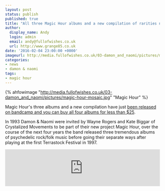 ```yaml
---
layout: post
status: publish
published: true
title: "All three Magic Hour albums and a new compilation of rarities now available on Bandcamp"
author:
  display_name: Andy
  login: admin
  email: andy@fullofwishes.co.uk
  url: http://www.grange85.co.uk
date: '2016-02-04 23:00:00 +0000'
imageurl: http://media.fullofwishes.co.uk/03-damon_and_naomi/pictures/magic-hour-mosaic.jpg
categories:
- news
- damon & naomi
tags:
- magic hour
---
```

{% ahfowimage "http://media.fullofwishes.co.uk/03-damon_and_naomi/pictures/magic-hour-mosaic.jpg" "Magic Hour" %}
<p class="lead">Magic Hour's three albums and a new compilation have just <a href="https://magic-hour.bandcamp.com">been released on bandcamp and you can buy all four albums for less than $25</a>.</p>
<p>In 1993 Damon & Naomi were invited by Wayne Rogers and Kate Biggar of Crystalized Movements to be part of their new project Magic Hour, over the course of the next four years the band released three tremendous albums of psychedelic rock/folk music before going their separate ways after playing at the first Terrastock Festival in 1997.</p>
<iframe style="border: 0; width: 100%; height: 120px;" src="https://bandcamp.com/EmbeddedPlayer/album=3380459093/size=large/bgcol=ffffff/linkcol=0687f5/tracklist=false/artwork=small/transparent=true/" seamless><a href="http://magic-hour.bandcamp.com/album/no-excess-is-absurd">No Excess Is Absurd by Magic Hour</a></iframe>

